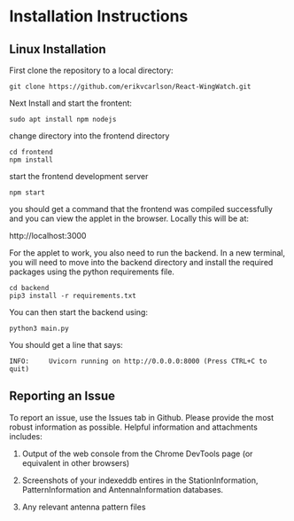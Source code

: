 # Installation Instructions

## Linux Installation
First clone the repository to a local directory:

```shell
git clone https://github.com/erikvcarlson/React-WingWatch.git
```

Next Install and start the frontent:

```shell
sudo apt install npm nodejs
```

change directory into the frontend directory

```shell
cd frontend
npm install 
```

start the frontend development server

```shell
npm start 
```

you should get a command that the frontend was compiled successfully and you can view the applet in the browser. Locally this will be at:

http://localhost:3000

For the applet to work, you also need to run the backend. In a new terminal, you will need to move into the backend directory and install the required packages using the python requirements file. 

```shell
cd backend
pip3 install -r requirements.txt
```

You can then start the backend using: 

```shell
python3 main.py
```

You should get a line that says: 

```shell
INFO:     Uvicorn running on http://0.0.0.0:8000 (Press CTRL+C to quit)
```
## Reporting an Issue
To report an issue, use the Issues tab in Github. Please provide the most robust information as possible. Helpful information and attachments includes: 

1) Output of the web console from the Chrome DevTools page (or equivalent in other browsers)

2) Screenshots of your indexeddb entires in the StationInformation, PatternInformation and AntennaInformation databases.

3) Any relevant antenna pattern files